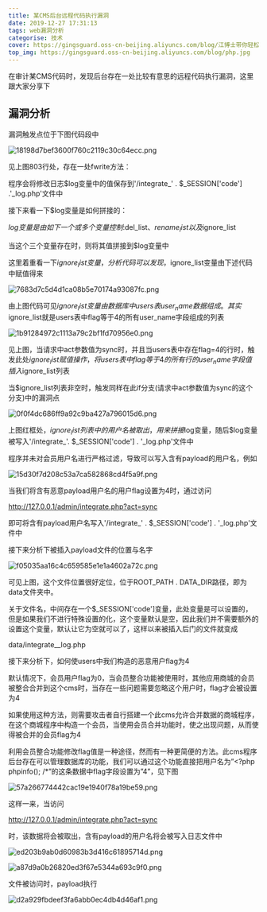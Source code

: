 ```yaml
---
title: 某CMS后台远程代码执行漏洞
date: 2019-12-27 17:31:13
tags: web漏洞分析
categorise: 技术
cover: https://gingsguard.oss-cn-beijing.aliyuncs.com/blog/江博士带你轻松搞定KVM虚拟化.jpg
top_img: https://gingsguard.oss-cn-beijing.aliyuncs.com/blog/php.jpg
---
```


在审计某CMS代码时，发现后台存在一处比较有意思的远程代码执行漏洞，这里跟大家分享下

<!--more-->

漏洞分析
--------

漏洞触发点位于下图代码段中

![18198d7bef3600f760c2119c30c64ecc.png](https://xzfile.aliyuncs.com/media/upload/picture/20191220162647-768caf50-2302-1.png)

见上图803行处，存在一处fwrite方法：

程序会将修改日志$log变量中的值保存到'/integrate_' . $_SESSION['code'] .'_log.php'文件中

接下来看一下$log变量是如何拼接的：

$log变量是由如下一个或多个变量控制:$del_list、$rename_list以及$ignore_list

当这个三个变量存在时，则将其值拼接到$log变量中

这里着重看一下$ignore_list变量，分析代码可以发现，$ignore_list变量由下述代码中赋值得来

![7683d7c5d4d1ca08b5e70174a93087fc.png](https://xzfile.aliyuncs.com/media/upload/picture/20191220162655-7ba47e28-2302-1.png)

由上图代码可见$ignore_list变量由数据库中users表user_name数据组成。其实$ignore_list就是users表中flag等于4的所有user_name字段组成的列表

![1b91284972c1113a79c2bf1fd70956e0.png](https://xzfile.aliyuncs.com/media/upload/picture/20191220162703-804630b6-2302-1.png)

见上图，当请求中act参数值为sync时，并且当users表中存在flag=4的行时，触发此处$ignore_list赋值操作，将users表中flag等于4的所有行的user_name字段值插入$ignore_list列表

当$ignore_list列表非空时，触发同样在此if分支(请求中act参数值为sync的这个分支)中的漏洞点

![0f0f4dc686ff9a92c9ba427a796015d6.png](https://xzfile.aliyuncs.com/media/upload/picture/20191220162714-86f223fc-2302-1.png)

上图红框处，$ignore_list列表中的用户名被取出，用来拼接$log变量，随后$log变量被写入'/integrate_'. $_SESSION['code'] . '_log.php'文件中

程序并未对会员用户名进行严格过滤，导致可以写入含有payload的用户名，例如

![15d30f7d208c53a7ca582868cd4f5a9f.png](https://xzfile.aliyuncs.com/media/upload/picture/20191220162724-8cce1ea2-2302-1.png)

当我们将含有恶意payload用户名的用户flag设置为4时，通过访问

http://127.0.0.1/admin/integrate.php?act=sync

即可将含有payload用户名写入'/integrate_' . $_SESSION['code'] . '_log.php'文件中

接下来分析下被插入payload文件的位置与名字

![f05035aa16c4c659585e1e1a4602a72c.png](https://xzfile.aliyuncs.com/media/upload/picture/20191220162735-936c3988-2302-1.png)

可见上图，这个文件位置很好定位，位于ROOT_PATH . DATA_DIR路径，即为data文件夹中。

关于文件名，中间存在一个$_SESSION['code']变量，此处变量是可以设置的，但是如果我们不进行特殊设置的化，这个变量默认是空，因此我们并不需要额外的设置这个变量，默认让它为空就可以了，这样以来被插入后门的文件就变成

data/integrate__log.php

接下来分析下，如何使users中我们构造的恶意用户flag为4

默认情况下，会员用户flag为0，当会员整合功能被使用时，其他应用商城的会员被整合合并到这个cms时，当存在一些问题需要忽略这个用户时，flag才会被设置为4

如果使用这种方法，则需要攻击者自行搭建一个此cms允许合并数据的商城程序，在这个商城程序中构造一个会员，当使用会员合并功能时，使之出现问题，从而使得被合并的会员flag为4

利用会员整合功能修改flag值是一种途径，然而有一种更简便的方法。此cms程序后台存在可以管理数据库的功能，我们可以通过这个功能直接把用户名为”<?php phpinfo(); /*”的这条数据中flag字段设置为”4”，见下图

![57a266774442cac19e1940f78a19be59.png](https://xzfile.aliyuncs.com/media/upload/picture/20191220162744-9867b278-2302-1.png)

这样一来，当访问

<http://127.0.0.1/admin/integrate.php?act=sync>

时，该数据将会被取出，含有payload的用户名将会被写入日志文件中

![ed203b9ab0d60983b3d416c61895714d.png](https://xzfile.aliyuncs.com/media/upload/picture/20191220162751-9ca610be-2302-1.png)

![a87d9a0b26820ed3f67e5344a693c9f0.png](https://xzfile.aliyuncs.com/media/upload/picture/20191220162817-ac3dea1a-2302-1.png)

文件被访问时，payload执行

![d2a929fbdeef3fa6abb0ec4db4d46af1.png](https://xzfile.aliyuncs.com/media/upload/picture/20191220162828-b2ec022a-2302-1.png)